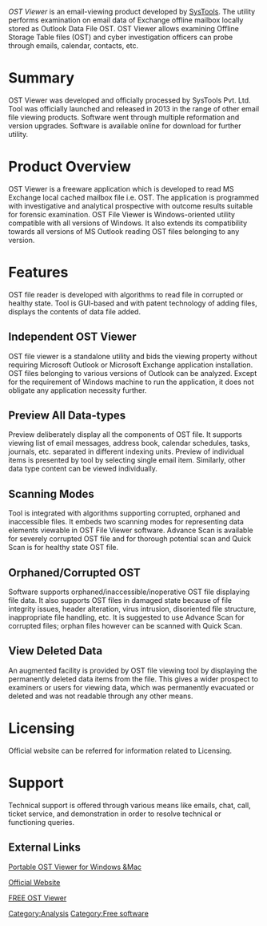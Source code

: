 *OST Viewer* is an email-viewing product developed by
[SysTools](SysTools "wikilink"). The utility performs examination on
email data of Exchange offline mailbox locally stored as Outlook Data
File OST. OST Viewer allows examining Offline Storage Table files (OST)
and cyber investigation officers can probe through emails, calendar,
contacts, etc.

# Summary

OST Viewer was developed and officially processed by SysTools Pvt. Ltd.
Tool was officially launched and released in 2013 in the range of other
email file viewing products. Software went through multiple reformation
and version upgrades. Software is available online for download for
further utility.

# Product Overview

OST Viewer is a freeware application which is developed to read MS
Exchange local cached mailbox file i.e. OST. The application is
programmed with investigative and analytical prospective with outcome
results suitable for forensic examination. OST File Viewer is
Windows-oriented utility compatible with all versions of Windows. It
also extends its compatibility towards all versions of MS Outlook
reading OST files belonging to any version.

# Features

OST file reader is developed with algorithms to read file in corrupted
or healthy state. Tool is GUI-based and with patent technology of adding
files, displays the contents of data file added.

## Independent OST Viewer

OST file viewer is a standalone utility and bids the viewing property
without requiring Microsoft Outlook or Microsoft Exchange application
installation. OST files belonging to various versions of Outlook can be
analyzed. Except for the requirement of Windows machine to run the
application, it does not obligate any application necessity further.

## Preview All Data-types

Preview deliberately display all the components of OST file. It supports
viewing list of email messages, address book, calendar schedules, tasks,
journals, etc. separated in different indexing units. Preview of
individual items is presented by tool by selecting single email item.
Similarly, other data type content can be viewed individually.

## Scanning Modes

Tool is integrated with algorithms supporting corrupted, orphaned and
inaccessible files. It embeds two scanning modes for representing data
elements viewable in OST File Viewer software. Advance Scan is available
for severely corrupted OST file and for thorough potential scan and
Quick Scan is for healthy state OST file.

## Orphaned/Corrupted OST

Software supports orphaned/inaccessible/inoperative OST file displaying
file data. It also supports OST files in damaged state because of file
integrity issues, header alteration, virus intrusion, disoriented file
structure, inappropriate file handling, etc. It is suggested to use
Advance Scan for corrupted files; orphan files however can be scanned
with Quick Scan.

## View Deleted Data

An augmented facility is provided by OST file viewing tool by displaying
the permanently deleted data items from the file. This gives a wider
prospect to examiners or users for viewing data, which was permanently
evacuated or deleted and was not readable through any other means.

# Licensing

Official website can be referred for information related to Licensing.

# Support

Technical support is offered through various means like emails, chat,
call, ticket service, and demonstration in order to resolve technical or
functioning queries.

## External Links

[Portable OST Viewer for Windows
&Mac](http://www.bitrecover.com/free/ost-viewer/)

[Official Website](http://www.systoolsgroup.com/)

[FREE OST Viewer](http://www.freeviewer.org/ost/)

[Category:Analysis](Category:Analysis "wikilink") [Category:Free
software](Category:Free_software "wikilink")